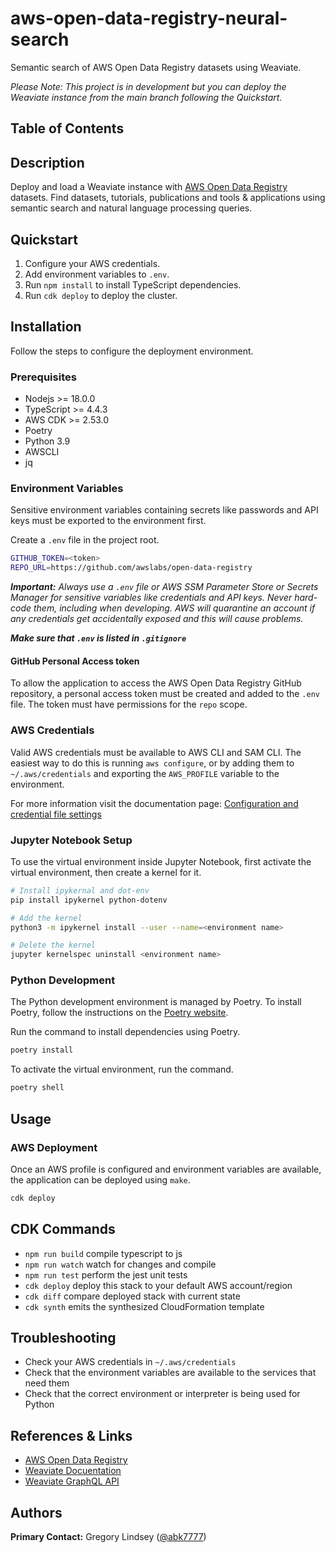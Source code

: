 # aws-open-data-registry-neural-search

Semantic search of AWS Open Data Registry datasets using Weaviate.

*Please Note: This project is in development but you can deploy the Weaviate instance from the main branch following the Quickstart.*

## Table of Contents

## Description
Deploy and load a Weaviate instance with [AWS Open Data Registry](https://registry.opendata.aws/) datasets. Find datasets, tutorials, publications and tools & applications using semantic search and natural language processing queries.

## Quickstart
1. Configure your AWS credentials.
2. Add environment variables to `.env`.
3. Run `npm install` to install TypeScript dependencies.
4. Run `cdk deploy` to deploy the cluster.

## Installation
Follow the steps to configure the deployment environment.

### Prerequisites
* Nodejs >= 18.0.0
* TypeScript >= 4.4.3
* AWS CDK >= 2.53.0
* Poetry
* Python 3.9
* AWSCLI
* jq

### Environment Variables

Sensitive environment variables containing secrets like passwords and API keys must be exported to the environment first.

Create a `.env` file in the project root.
```bash
GITHUB_TOKEN=<token>
REPO_URL=https://github.com/awslabs/open-data-registry
```

***Important:*** *Always use a `.env` file or AWS SSM Parameter Store or Secrets Manager for sensitive variables like credentials and API keys. Never hard-code them, including when developing. AWS will quarantine an account if any credentials get accidentally exposed and this will cause problems.*

***Make sure that `.env` is listed in `.gitignore`***

#### GitHub Personal Access token
To allow the application to access the AWS Open Data Registry GitHub repository, a personal access token must be created and added to the `.env` file. The token must have permissions for the `repo` scope.

### AWS Credentials
Valid AWS credentials must be available to AWS CLI and SAM CLI. The easiest way to do this is running `aws configure`, or by adding them to `~/.aws/credentials` and exporting the `AWS_PROFILE` variable to the environment.

For more information visit the documentation page:
[Configuration and credential file settings](https://docs.aws.amazon.com/cli/latest/userguide/cli-configure-files.html)

### Jupyter Notebook Setup
To use the virtual environment inside Jupyter Notebook, first activate the virtual environment, then create a kernel for it.
```bash
# Install ipykernal and dot-env
pip install ipykernel python-dotenv

# Add the kernel
python3 -m ipykernel install --user --name=<environment name>

# Delete the kernel
jupyter kernelspec uninstall <environment name>
```

### Python Development
The Python development environment is managed by Poetry. To install Poetry, follow the instructions on the [Poetry website](https://python-poetry.org/docs/#installation).

Run the command to install dependencies using Poetry.
```bash
poetry install
```

To activate the virtual environment, run the command.
```bash
poetry shell
```

## Usage

<!-- ### Network Configuration
The only required variable for network configuration is the SUBNET_ID variable which must be present in `.env`. -->

### AWS Deployment
Once an AWS profile is configured and environment variables are available, the application can be deployed using `make`.
```bash
cdk deploy
```

## CDK Commands

* `npm run build`   compile typescript to js
* `npm run watch`   watch for changes and compile
* `npm run test`    perform the jest unit tests
* `cdk deploy`      deploy this stack to your default AWS account/region
* `cdk diff`        compare deployed stack with current state
* `cdk synth`       emits the synthesized CloudFormation template

<!-- ### Makefile Usage
```bash
# Deploy all layers
make deploy

# Delete all layers
make delete
``` -->

## Troubleshooting
* Check your AWS credentials in `~/.aws/credentials`
* Check that the environment variables are available to the services that need them
* Check that the correct environment or interpreter is being used for Python

## References & Links
- [AWS Open Data Registry](https://registry.opendata.aws/)
- [Weaviate Docuentation](https://www.semi.technology/developers/weaviate/current/index.html)
- [Weaviate GraphQL API](https://weaviate.io/developers/weaviate/current/graphql-references/index.html)

## Authors
**Primary Contact:** Gregory Lindsey ([@abk7777](https://github.com/abk7777))
